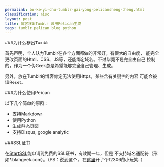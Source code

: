 ```yaml
---
permalink: bo-ke-yi-chu-tumblr-gai-yong-pelicansheng-cheng.html
classification: misc
layout: post
title: 博客移出Tumblr 改用Pelican生成
tags: tumblr pelican blog python
---
```


###为什么移出Tumblr

首先声明，个人认为Tumblr在各个方面都做的非常好，有很大的自由度，
能完全更改页面的Html、CSS、JS等，还能绑定域名。不过毕竟不是完全由自己
控制的，作为一个伪Geek总是希望能够完全自己管理、生成。

另外，放在Tumblr的博客肯定无法使用Https，某些含有关键字的内容
可能会被墙Reset。

###为什么使用Pelican

以下几个简单的原因：

- 支持Markdown
- 使用Python
- 生成静态页面
- 支持Disqus, google analytic

###SSL证书

在[StartSSL](http://startssl.com)能申请到免费的SSL证书，有效期一年，但是
不支持域名通配符（形如*.blahgeek.com）。（PS：说到这个，
在[这里](https://ssl.blahgeek.com/)开了个12306的小玩笑..）


